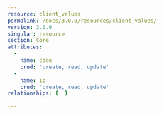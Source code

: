 ```yaml
---
resource: client_values
permalink: /docs/3.0.0/resources/client_values/
version: 3.0.0
singular: resource
section: Core
attributes:
  -
    name: code
    crud: 'create, read, update'
  -
    name: ip
    crud: 'create, read, update'
relationships: {  }

---
```

